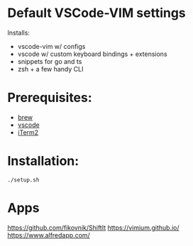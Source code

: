 # Default VSCode-VIM settings 
Installs:
- vscode-vim w/ configs
- vscode w/ custom keyboard bindings + extensions
- snippets for go and ts
- zsh + a few handy CLI 

# Prerequisites:
- [brew](https://brew.sh/)
- [vscode](https://code.visualstudio.com/)
- [iTerm2](https://iterm2.com/)

# Installation:
`./setup.sh`

# Apps
https://github.com/fikovnik/ShiftIt
https://vimium.github.io/
https://www.alfredapp.com/